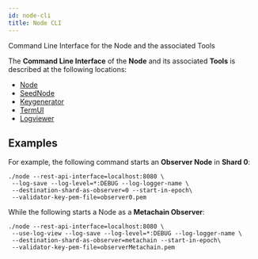 ```yaml
---
id: node-cli
title: Node CLI
---
```


Command Line Interface for the Node and the associated Tools

The **Command Line Interface** of the **Node** and its associated **Tools** is described at the following locations:

- [Node](https://github.com/multiversx/mx-chain-go/blob/master/cmd/node/CLI.md)
- [SeedNode](https://github.com/multiversx/mx-chain-go/blob/master/cmd/seednode/CLI.md)
- [Keygenerator](https://github.com/multiversx/mx-chain-go/blob/master/cmd/keygenerator/CLI.md)
- [TermUI](https://github.com/multiversx/mx-chain-go/blob/master/cmd/termui/CLI.md)
- [Logviewer](https://github.com/multiversx/mx-chain-go/blob/master/cmd/logviewer/CLI.md)

## **Examples**

For example, the following command starts an **Observer Node** in **Shard 0**:

```
./node --rest-api-interface=localhost:8080 \
 --log-save --log-level=*:DEBUG --log-logger-name \
 --destination-shard-as-observer=0 --start-in-epoch\
 --validator-key-pem-file=observer0.pem
```

While the following starts a Node as a **Metachain Observer**:

```
./node --rest-api-interface=localhost:8080 \
 --use-log-view --log-save --log-level=*:DEBUG --log-logger-name \
 --destination-shard-as-observer=metachain --start-in-epoch\
 --validator-key-pem-file=observerMetachain.pem
```
